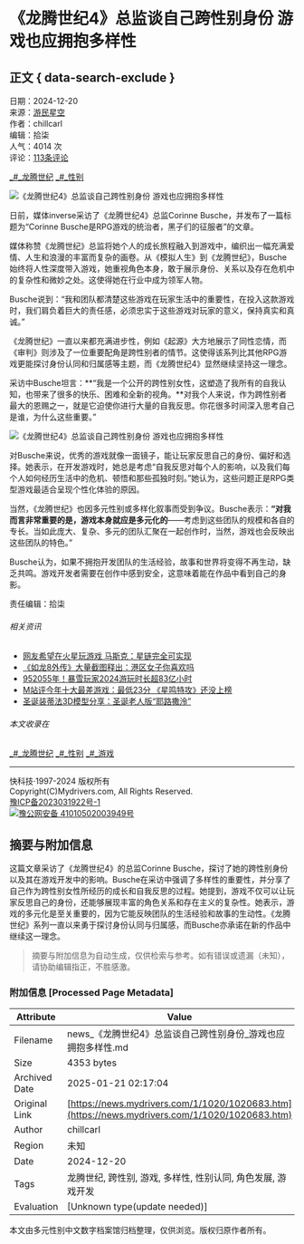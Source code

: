 # 《龙腾世纪4》总监谈自己跨性别身份 游戏也应拥抱多样性

## 正文 { data-search-exclude }


日期：2024-12-20  
来源：[游民星空](https://www.gamersky.com/news/202412/1862027.shtml)  
作者：chillcarl  
编辑：拾柒  
人气：4014 次  
评论：[113条评论](https://comment8.mydrivers.com/review/1020683-1.htm)

[_#_龙腾世纪](https://news.mydrivers.com/tag/longtengshiji.htm) [_#_性别](https://news.mydrivers.com/tag/xingbie.htm) 

![《龙腾世纪4》总监谈自己跨性别身份 游戏也应拥抱多样性](https://img1.mydrivers.com/img/20241220/be4dc801-3b4b-4985-94f9-79efb8eaa05f.png)

日前，媒体inverse采访了《龙腾世纪4》总监Corinne Busche，并发布了一篇标题为“Corinne Busche是RPG游戏的统治者，黑子们的征服者”的文章。

媒体称赞《龙腾世纪》总监将她个人的成长旅程融入到游戏中，编织出一幅充满爱情、人生和浪漫的丰富而复杂的画卷。从《模拟人生》到《龙腾世纪》，Busche始终将人性深度带入游戏，她重视角色本身，敢于展示身份、关系以及存在危机中的复杂性和微妙之处。这使得她在行业中成为领军人物。

Busche说到：“我和团队都清楚这些游戏在玩家生活中的重要性，在投入这款游戏时，我们肩负着巨大的责任感，必须忠实于这些游戏对玩家的意义，保持真实和真诚。”

《龙腾世纪》一直以来都充满进步性，例如《起源》大方地展示了同性恋情，而《审判》则涉及了一位重要配角是跨性别者的情节。这使得该系列比其他RPG游戏更能探讨身份认同和归属感等主题，而《龙腾世纪4》显然继续坚持这一理念。

采访中Busche坦言：**“我是一个公开的跨性别女性，这塑造了我所有的自我认知，也带来了很多的快乐、困难和全新的视角。**对我个人来说，作为跨性别者最大的恩赐之一，就是它迫使你进行大量的自我反思。你花很多时间深入思考自己是谁，为什么这些重要。”

![《龙腾世纪4》总监谈自己跨性别身份 游戏也应拥抱多样性](https://img1.mydrivers.com/img/20241220/b794252d-9161-45f7-87d4-bc775b68f060.png)

对Busche来说，优秀的游戏就像一面镜子，能让玩家反思自己的身份、偏好和选择。她表示，在开发游戏时，她总是考虑“自我反思对每个人的影响，以及我们每个人如何经历生活中的危机、顿悟和那些孤独时刻。”她认为，这些问题正是RPG类型游戏最适合呈现个性化体验的原因。

当然，《龙腾世纪》也因多元性别或多样化叙事而受到争议。Busche表示：**“对我而言非常重要的是，游戏本身就应是多元化的**——考虑到这些团队的规模和各自的专长。当如此庞大、复杂、多元的团队汇聚在一起创作时，当然，游戏也会反映出这些团队的特色。”

Busche认为，如果不拥抱开发团队的生活经验，故事和世界将变得不再生动，缺乏共鸣。游戏开发者需要在创作中感到安全，这意味着能在作品中看到自己的身影。

责任编辑：拾柒

###### 相关资讯

-   [网友希望在火星玩游戏 马斯克：星链完全可实现](https://news.mydrivers.com/1/1020/1020590.htm)
-   [《如龙8外传》大量截图释出：港区女子你喜欢吗](https://news.mydrivers.com/1/1020/1020540.htm)
-   [952055年！暴雪玩家2024游玩时长超83亿小时](https://news.mydrivers.com/1/1020/1020522.htm)
-   [M站评今年十大最差游戏：最低23分 《星鸣特攻》还没上榜](https://news.mydrivers.com/1/1020/1020503.htm)
-   [圣诞装蒂法3D模型分享：圣诞老人版“耶路撒泠”](https://news.mydrivers.com/1/1020/1020467.htm)

###### 本文收录在

[_#_龙腾世纪](https://news.mydrivers.com/tag/longtengshiji.htm) [_#_性别](https://news.mydrivers.com/tag/xingbie.htm) [_#_游戏](https://news.mydrivers.com/tag/youxi.htm) 

--- 

快科技·1997-2024 版权所有  
Copyright(C)Mydrivers.com, All Rights Reserved.  
[豫ICP备2023031922号-1](https://beian.miit.gov.cn/)  
[![](https://icons.mydrivers.com/2018/news/batb.png)豫公网安备 41010502003949号](http://www.beian.gov.cn/portal/registerSystemInfo?recordcode=41010502003949)
<!-- tcd_original_link https://news.mydrivers.com/1/1020/1020683.htm -->


## 摘要与附加信息

<!-- tcd_abstract -->
这篇文章采访了《龙腾世纪4》的总监Corinne Busche，探讨了她的跨性别身份以及其在游戏开发中的影响。Busche在采访中强调了多样性的重要性，并分享了自己作为跨性别女性所经历的成长和自我反思的过程。她提到，游戏不仅可以让玩家反思自己的身份，还能够展现丰富的角色关系和存在主义的复杂性。她表示，游戏的多元化是至关重要的，因为它能反映团队的生活经验和故事的生动性。《龙腾世纪》系列一直以来勇于探讨身份认同与归属感，而Busche亦承诺在新的作品中继续这一理念。
<!-- tcd_abstract_end -->

> 摘要与附加信息为自动生成，仅供检索与参考。如有错误或遗漏（未知），请协助编辑指正，不胜感激。

### 附加信息 [Processed Page Metadata]

| Attribute       | Value                                  |
|-----------------|----------------------------------------|
| Filename        | news_《龙腾世纪4》总监谈自己跨性别身份_游戏也应拥抱多样性.md                             |
| Size            | 4353 bytes                           |
| Archived Date   | 2025-01-21 02:17:04                             |
| Original Link   | [https://news.mydrivers.com/1/1020/1020683.htm](https://news.mydrivers.com/1/1020/1020683.htm)                       |
| Author          | chillcarl                               |
| Region          | 未知                               |
| Date            | 2024-12-20                                 |
| Tags            | 龙腾世纪, 跨性别, 游戏, 多样性, 性别认同, 角色发展, 游戏开发                                 |
| Evaluation            | [Unknown type(update needed)]                                 |
<!-- tcd_table_end -->

本文由多元性别中文数字档案馆归档整理，仅供浏览。版权归原作者所有。
